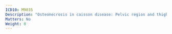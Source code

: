 ```yaml
---
ICD10: M9035
Description: "Osteonecrosis in caisson disease: Pelvic region and thigh"
Matters: No
Weight: 0
---
```

